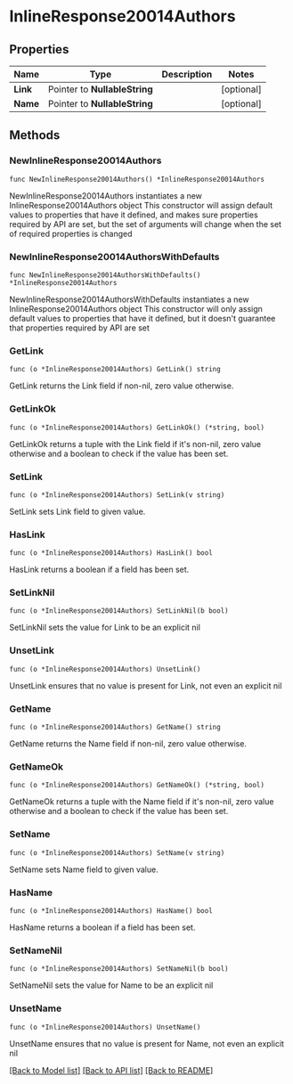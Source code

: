 # InlineResponse20014Authors

## Properties

Name | Type | Description | Notes
------------ | ------------- | ------------- | -------------
**Link** | Pointer to **NullableString** |  | [optional] 
**Name** | Pointer to **NullableString** |  | [optional] 

## Methods

### NewInlineResponse20014Authors

`func NewInlineResponse20014Authors() *InlineResponse20014Authors`

NewInlineResponse20014Authors instantiates a new InlineResponse20014Authors object
This constructor will assign default values to properties that have it defined,
and makes sure properties required by API are set, but the set of arguments
will change when the set of required properties is changed

### NewInlineResponse20014AuthorsWithDefaults

`func NewInlineResponse20014AuthorsWithDefaults() *InlineResponse20014Authors`

NewInlineResponse20014AuthorsWithDefaults instantiates a new InlineResponse20014Authors object
This constructor will only assign default values to properties that have it defined,
but it doesn't guarantee that properties required by API are set

### GetLink

`func (o *InlineResponse20014Authors) GetLink() string`

GetLink returns the Link field if non-nil, zero value otherwise.

### GetLinkOk

`func (o *InlineResponse20014Authors) GetLinkOk() (*string, bool)`

GetLinkOk returns a tuple with the Link field if it's non-nil, zero value otherwise
and a boolean to check if the value has been set.

### SetLink

`func (o *InlineResponse20014Authors) SetLink(v string)`

SetLink sets Link field to given value.

### HasLink

`func (o *InlineResponse20014Authors) HasLink() bool`

HasLink returns a boolean if a field has been set.

### SetLinkNil

`func (o *InlineResponse20014Authors) SetLinkNil(b bool)`

 SetLinkNil sets the value for Link to be an explicit nil

### UnsetLink
`func (o *InlineResponse20014Authors) UnsetLink()`

UnsetLink ensures that no value is present for Link, not even an explicit nil
### GetName

`func (o *InlineResponse20014Authors) GetName() string`

GetName returns the Name field if non-nil, zero value otherwise.

### GetNameOk

`func (o *InlineResponse20014Authors) GetNameOk() (*string, bool)`

GetNameOk returns a tuple with the Name field if it's non-nil, zero value otherwise
and a boolean to check if the value has been set.

### SetName

`func (o *InlineResponse20014Authors) SetName(v string)`

SetName sets Name field to given value.

### HasName

`func (o *InlineResponse20014Authors) HasName() bool`

HasName returns a boolean if a field has been set.

### SetNameNil

`func (o *InlineResponse20014Authors) SetNameNil(b bool)`

 SetNameNil sets the value for Name to be an explicit nil

### UnsetName
`func (o *InlineResponse20014Authors) UnsetName()`

UnsetName ensures that no value is present for Name, not even an explicit nil

[[Back to Model list]](../README.md#documentation-for-models) [[Back to API list]](../README.md#documentation-for-api-endpoints) [[Back to README]](../README.md)


